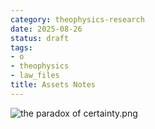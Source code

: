 ```yaml
---
category: theophysics-research
date: 2025-08-26
status: draft
tags:
- o
- theophysics
- law_files
title: Assets Notes
---
```

   
![the paradox of certainty.png](the%20paradox%20of%20certainty.png)